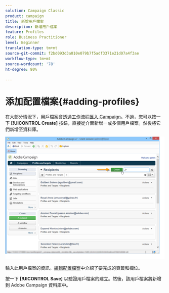 ```yaml
---
solution: Campaign Classic
product: campaign
title: 新增用戶檔案
description: 新增用戶檔案
feature: Profiles
role: Business Practitioner
level: Beginner
translation-type: tm+mt
source-git-commit: f2bd093d3a010e079b7f5adf3371e21d07a4f3ae
workflow-type: tm+mt
source-wordcount: '78'
ht-degree: 80%

---
```



# 添加配置檔案{#adding-profiles}

在大部分情況下，用戶檔案會[透過工作流程匯入 Campaign](../../platform/using/import-export-workflows.md)。不過，您可以按一下 **[!UICONTROL Create]** 按鈕，直接從介面新增一或多個用戶檔案。然後將它們新增至資料庫。

![](assets/s_ncs_user_profile_add.png)

輸入此用戶檔案的資訊。[編輯配置檔案](../../platform/using/editing-a-profile.md)中介紹了要完成的頁籤和欄位。

按一下 **[!UICONTROL Save]** 以驗證用戶檔案的建立。然後，該用戶檔案將新增到 Adobe Campaign 資料庫中。

